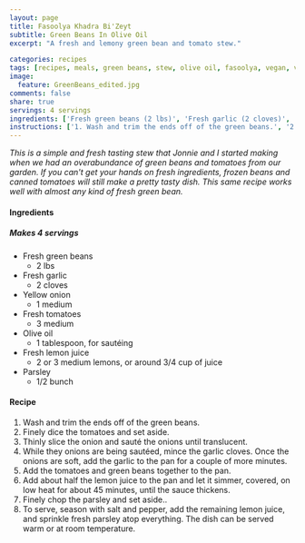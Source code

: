 ```yaml
---
layout: page
title: Fasoolya Khadra Bi'Zeyt
subtitle: Green Beans In Olive Oil
excerpt: "A fresh and lemony green bean and tomato stew."

categories: recipes
tags: [recipes, meals, green beans, stew, olive oil, fasoolya, vegan, vegetarian]
image:
  feature: GreenBeans_edited.jpg
comments: false
share: true
servings: 4 servings
ingredients: ['Fresh green beans (2 lbs)', 'Fresh garlic (2 cloves)', 'Yellow onion (1 medium)', 'Fresh tomatoes (3 medium)', 'Olive oil (1 tablespoon, for saut\xc3\xa9ing)', 'Fresh lemon juice (2 or 3 medium lemons, or around 3/4 cup of juice)', 'Parsley (1/2 bunch)']
instructions: ['1. Wash and trim the ends off of the green beans.', '2. Finely dice the tomatoes and set aside.', '3. Thinly slice the onion and saut\xc3\xa9 the onions until translucent.', '4. While they onions are being saut\xc3\xa9ed, mince the garlic cloves. Once the onions are soft, add the garlic to the pan for a couple of more minutes.', '5. Add the tomatoes and green beans together to the pan.', '6. Add about half the lemon juice to the pan and let it simmer, covered, on low heat for about 45 minutes, until the sauce thickens.', '7. Finely chop the parsley and set aside..', '8. To serve, season with salt and pepper, add the remaining lemon juice, and sprinkle fresh parsley atop everything. The dish can be served warm or at room temperature.']
---
```




*This is a simple and fresh tasting stew that Jonnie and I started making when we had an overabundance of green beans and tomatoes from our garden. If you can't get your hands on fresh ingredients, frozen beans and canned tomatoes will still make a pretty tasty dish. This same recipe works well with almost any kind of fresh green bean.*

#### Ingredients

##### Makes 4 servings

* Fresh green beans
  - 2 lbs
* Fresh garlic
  - 2 cloves
* Yellow onion
  - 1 medium
* Fresh tomatoes
  - 3 medium
* Olive oil
  - 1 tablespoon, for sautéing
* Fresh lemon juice
  - 2 or 3 medium lemons, or around 3/4 cup of juice
* Parsley
    - 1/2 bunch

#### Recipe

1. Wash and trim the ends off of the green beans.
2. Finely dice the tomatoes and set aside.
3. Thinly slice the onion and sauté the onions until translucent.
4. While they onions are being sautéed, mince the garlic cloves. Once the onions are soft, add the garlic to the pan for a couple of more minutes.
5. Add the tomatoes and green beans together to the pan.
6. Add about half the lemon juice to the pan and let it simmer, covered, on low heat for about 45 minutes, until the sauce thickens.
7. Finely chop the parsley and set aside..
8. To serve, season with salt and pepper, add the remaining lemon juice, and sprinkle fresh parsley atop everything. The dish can be served warm or at room temperature.
